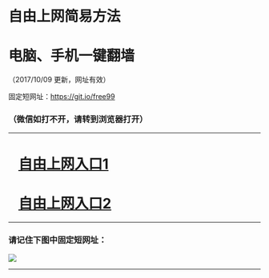 ﻿# 自由上网简易方法

# 电脑、手机一键翻墙

（2017/10/09 更新，网址有效）

固定短网址：https://git.io/free99

### （微信如打不开，请转到浏览器打开）


***





# &nbsp;&nbsp; <a href="http://ft546513912.fwq-tz-1001.info/fwqtz01.html?t=100900130413 " target="_blank">自由上网入口1</a>
# &nbsp;&nbsp; <a href="http://ft196109129.fwq-tz-1002.info/fwqtz02.html?t=100900115028 " target="_blank">自由上网入口2</a>
***

### 请记住下图中固定短网址：

<img src="https://s3-us-west-2.amazonaws.com/fwq-1001/yjfq-20170905okok.png" /> 


***

